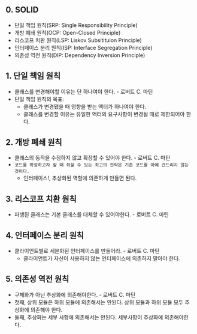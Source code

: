 ## 0. SOLID

- 단일 책임 원칙(SRP: Single Responsibility Principle)
- 개방 폐쇄 원칙(OCP: Open-Closed Principle)
- 리스코프 치환 원칙(LSP: Liskov Subsitituion Principle)
- 인터페이스 분리 원칙(ISP: Interface Segregation Principle)
- 의존성 역전 원칙(DIP: Dependency Inversion Principle)

## 1. 단일 책임 원칙

- 클래스를 변경해야할 이유는 단 하나여야 한다. - 로버트 C. 마틴
- 단일 책임 원칙의 목표:
    - 클래스가 변경됐을 때 영향을 받는 액터가 하나여야 한다.
    - 클래스를 변경할 이유는 유일한 액터의 요구사항이 변경될 때로 제한되어야 한다.

## 2. 개방 폐쇄 원칙

- 클래스의 동작을 수정하지 않고 확장할 수 있어야 한다. - 로버트 C. 마틴
- `코드를 확장하고자 할 때 취할 수 있는 최고의 전략은 기존 코드를 아예 건드리지 않는 것이다.`
    - 인터페이스!, 추상화된 역할에 의존하게 만들면 된다.

## 3. 리스코프 치환 원칙

- 파생된 클래스는 기본 클래스를 대체할 수 있어야한다. - 로버트 C. 마틴

## 4. 인터페이스 분리 원칙

- 클라이언트별로 세분화된 인터페이스를 만들어라. - 로버트 C. 마틴
    - 클라이언트가 자신이 사용하지 않는 인터페이스에 의존하지 말아야 한다.

## 5. 의존성 역전 원칙

- 구체화가 아닌 추상화에 의존해야한다. - 로버트 C. 마틴
- 첫째, 상위 모듈은 하위 모듈에 의존해서는 안된다. 상위 모듈과 하위 모듈 모두 추상화에 의존해야 한다.
- 둘째, 추상화는 세부 사항에 의존해서는 안된다. 세부사항이 추상화에 의존해야한다.